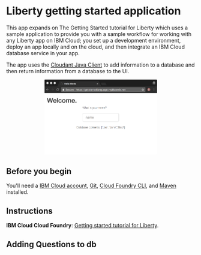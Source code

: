 # Liberty getting started application
This app expands on The Getting Started tutorial for Liberty which uses a sample application to provide you with a sample workflow for working with any Liberty app on IBM Cloud; you set up a development environment, deploy an app locally and on the cloud, and then integrate an IBM Cloud database service in your app. 

The app uses the [Cloudant Java Client](https://github.com/cloudant/java-cloudant) to add information to a database and then return information from a database to the UI.

<p align="center">
  <kbd>
    <img src="docs/GettingStarted.gif" width="300" style="1px solid" alt="Gif of the sample app contains a title that says, Welcome, a prompt asking the user to enter their name, and a list of the database contents which are the names Joe, Jane, and Bob. The user enters the name, Mary and the screen refreshes to display, Hello, Mary, I've added you to the database. The database contents listed are now Mary, Joe, Jane, and Bob.">
  </kbd>
</p>

## Before you begin

You'll need a [IBM Cloud account](https://console.ng.bluemix.net/registration/), [Git](https://git-scm.com/downloads), [Cloud Foundry CLI](https://github.com/cloudfoundry/cli#downloads), and [Maven](https://maven.apache.org/download.cgi) installed. 

## Instructions

**IBM Cloud Cloud Foundry**: [Getting started tutorial for Liberty](https://console.bluemix.net/docs/runtimes/liberty/getting-started.html#getting-started-tutorial).


## Adding Questions to db


